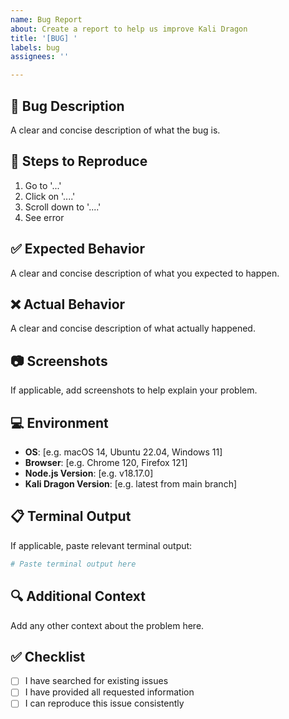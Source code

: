 ```yaml
---
name: Bug Report
about: Create a report to help us improve Kali Dragon
title: '[BUG] '
labels: bug
assignees: ''

---
```


## 🐛 Bug Description
A clear and concise description of what the bug is.

## 🔄 Steps to Reproduce
1. Go to '...'
2. Click on '....'
3. Scroll down to '....'
4. See error

## ✅ Expected Behavior
A clear and concise description of what you expected to happen.

## ❌ Actual Behavior
A clear and concise description of what actually happened.

## 📷 Screenshots
If applicable, add screenshots to help explain your problem.

## 💻 Environment
- **OS**: [e.g. macOS 14, Ubuntu 22.04, Windows 11]
- **Browser**: [e.g. Chrome 120, Firefox 121]
- **Node.js Version**: [e.g. v18.17.0]
- **Kali Dragon Version**: [e.g. latest from main branch]

## 📋 Terminal Output
If applicable, paste relevant terminal output:
```bash
# Paste terminal output here
```

## 🔍 Additional Context
Add any other context about the problem here.

## ✅ Checklist
- [ ] I have searched for existing issues
- [ ] I have provided all requested information
- [ ] I can reproduce this issue consistently
